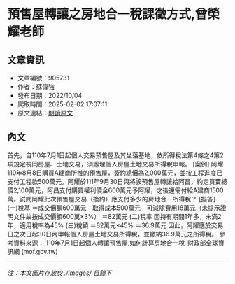 # 預售屋轉讓之房地合一稅課徵方式,曾榮耀老師

## 文章資訊
- 文章編號：905731
- 作者：蘇偉強
- 發布日期：2022/10/04
- 爬取時間：2025-02-02 17:07:11
- 原文連結：[閱讀原文](https://real-estate.get.com.tw/Columns/detail.aspx?no=905731)

## 內文
首先，自110年7月1日起個人交易預售屋及其坐落基地，依所得稅法第4條之4第2項規定視同房屋、土地交易，須辦理個人房屋土地交易所得稅申報。
[案例]
阿耀110年8月8日購買A建商所推的預售屋，簽約總價為2,000萬元，並按工程進度已支付工程款500萬元。阿耀於111年9月30日與將該預售屋轉讓給阿昌，約定買賣總價2,100萬元，阿昌支付購買權利價金600萬元予阿耀，之後還需付給A建商1500萬。試問阿耀此次預售屋交易（換約）應支付多少的房地合一所得稅？
[擬答]
(一)稅基
＝成交價額600萬元－取得成本500萬元－可減除費用18萬元（未提示證明文件故按成交價額600萬×3%）
＝82萬元
(二)稅率
因持有期間1年多，未滿2年，適用稅率為45%
(三)稅額
＝82萬元×45%
＝36.9萬元
因此，阿耀應於交易日之次日起30日內申報個人房屋土地交易所得稅，並繳納36.9萬元之所得稅。
參考資料來源：
110年7月1日起個人轉讓預售屋,如何計算房地合一稅-財政部全球資訊網 (mof.gov.tw)

---
*注：本文圖片存放於 ./images/ 目錄下*
